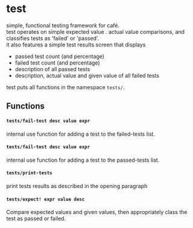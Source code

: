 test  
====  
simple, functional testing framework for café.  
test operates on simple expected value . actual value comparisons, and classifies tests as 'failed' or 'passed'.  
it also features a simple test results screen that displays  
- passed test count (and percentage)  
- failed test count (and percentage)  
- description of all passed tests  
- description, actual value and given value of all failed tests  


  
test puts all functions in the namespace `tests/`.  
## Functions  
#### `tests/fail-test desc value expr`  
internal use function for adding a test to the failed-tests list.  


  
#### `tests/fail-test desc value expr`  
internal use function for adding a test to the passed-tests list.  


  
#### `tests/print-tests`  
print tests results as described in the opening paragraph  


  
#### `tests/expect! expr value desc`  
Compare expected values and given values, then appropriately class the test as passed or failed.  


